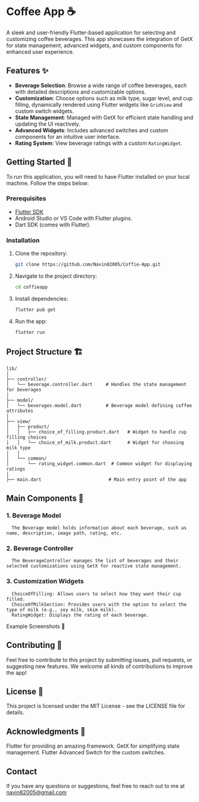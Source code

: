# Coffee App ☕️

A sleek and user-friendly Flutter-based application for selecting and customizing coffee beverages. This app showcases the integration of GetX for state management, advanced widgets, and custom components for enhanced user experience.

## Features ✨

- **Beverage Selection**: Browse a wide range of coffee beverages, each with detailed descriptions and customizable options.
- **Customization**: Choose options such as milk type, sugar level, and cup filling, dynamically rendered using Flutter widgets like `GridView` and custom switch widgets.
- **State Management**: Managed with GetX for efficient state handling and updating the UI reactively.
- **Advanced Widgets**: Includes advanced switches and custom components for an intuitive user interface.
- **Rating System**: View beverage ratings with a custom `RatingWidget`.

## Getting Started 🚀

To run this application, you will need to have Flutter installed on your local machine. Follow the steps below:

### Prerequisites

- [Flutter SDK](https://flutter.dev/docs/get-started/install)
- Android Studio or VS Code with Flutter plugins.
- Dart SDK (comes with Flutter).

### Installation

1. Clone the repository:

   ```bash
   git clone https://github.com/Navin82005/Coffie-App.git

2. Navigate to the project directory:

   ```bash
   cd coffieapp

3. Install dependencies:

   ```bash
   flutter pub get

4. Run the app:

   ```bash
   flutter run

## Project Structure 🏗️

   ```bach
   lib/
   │
   ├── controller/
   │   └── beverage.controller.dart     # Handles the state management for beverages
   │
   ├── model/
   │   └── beverages.model.dart         # Beverage model defining coffee attributes
   │
   ├── view/
   │   ├── product/
   │   │   ├── choice_of_filling.product.dart   # Widget to handle cup filling choices
   │   │   └── choice_of_milk.product.dart      # Widget for choosing milk type
   │   │
   │   └── common/
   │       └── rating_widget.common.dart  # Common widget for displaying ratings
   │
   ├── main.dart                         # Main entry point of the app
   ```

## Main Components 📱
### 1. Beverage Model
      The Beverage model holds information about each beverage, such as name, description, image path, rating, etc.

### 2. Beverage Controller
      The BeverageController manages the list of beverages and their selected customizations using GetX for reactive state management.

### 3. Customization Widgets
      ChoiceOfFilling: Allows users to select how they want their cup filled.
      ChoiceOfMilkSection: Provides users with the option to select the type of milk (e.g., soy milk, skim milk).
      RatingWidget: Displays the rating of each beverage.

Example Screenshots 📸



## Contributing 🤝
   Feel free to contribute to this project by submitting issues, pull requests, or suggesting new features. We welcome all kinds of contributions to improve the app!

## License 📝
   This project is licensed under the MIT License - see the LICENSE file for details.

## Acknowledgments 🙌
   Flutter for providing an amazing framework.
   GetX for simplifying state management.
   Flutter Advanced Switch for the custom switches.

## Contact
If you have any questions or suggestions, feel free to reach out to me at navin82005@gmail.com
